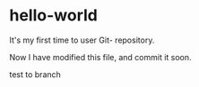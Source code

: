 # hello-world
It's my first time to user Git- repository.

Now I have modified this file, and commit it soon.

test to branch
